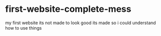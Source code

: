 # first-website-complete-mess

my first website its not made to look good its made so i could understand how to use things

